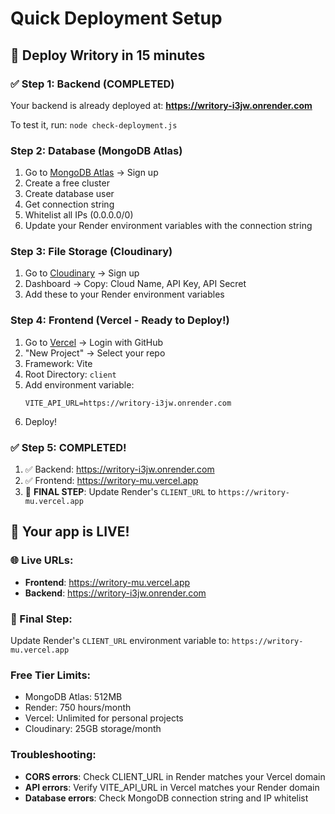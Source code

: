 # Quick Deployment Setup

## 🚀 Deploy Writory in 15 minutes

### ✅ Step 1: Backend (COMPLETED)
Your backend is already deployed at: **https://writory-i3jw.onrender.com**

To test it, run: `node check-deployment.js`

### Step 2: Database (MongoDB Atlas)
1. Go to [MongoDB Atlas](https://www.mongodb.com/atlas) → Sign up
2. Create a free cluster
3. Create database user
4. Get connection string
5. Whitelist all IPs (0.0.0.0/0)
6. Update your Render environment variables with the connection string

### Step 3: File Storage (Cloudinary)
1. Go to [Cloudinary](https://cloudinary.com/) → Sign up
2. Dashboard → Copy: Cloud Name, API Key, API Secret
3. Add these to your Render environment variables

### Step 4: Frontend (Vercel - Ready to Deploy!)
1. Go to [Vercel](https://vercel.com/) → Login with GitHub
2. "New Project" → Select your repo
3. Framework: Vite
4. Root Directory: `client`
5. Add environment variable:
   ```
   VITE_API_URL=https://writory-i3jw.onrender.com
   ```
6. Deploy!

### ✅ Step 5: COMPLETED! 
1. ✅ Backend: https://writory-i3jw.onrender.com
2. ✅ Frontend: https://writory-mu.vercel.app
3. 🔧 **FINAL STEP**: Update Render's `CLIENT_URL` to `https://writory-mu.vercel.app`

## 🎉 Your app is LIVE!

### 🌐 Live URLs:
- **Frontend**: https://writory-mu.vercel.app
- **Backend**: https://writory-i3jw.onrender.com

### 🔧 Final Step:
Update Render's `CLIENT_URL` environment variable to: `https://writory-mu.vercel.app`

### Free Tier Limits:
- MongoDB Atlas: 512MB
- Render: 750 hours/month
- Vercel: Unlimited for personal projects
- Cloudinary: 25GB storage/month

### Troubleshooting:
- **CORS errors**: Check CLIENT_URL in Render matches your Vercel domain
- **API errors**: Verify VITE_API_URL in Vercel matches your Render domain
- **Database errors**: Check MongoDB connection string and IP whitelist